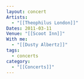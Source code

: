 ```yaml
---
layout: concert
Artists:
  - "[[Theophilus London]]"
Dates: 2011-03-11
Venue: "[[Scoot Inn]]"
With me:
  - "[[Dusty Albertz]]"
tags:
  - concerts
category:
  - "[[Concerts]]"
---
```

